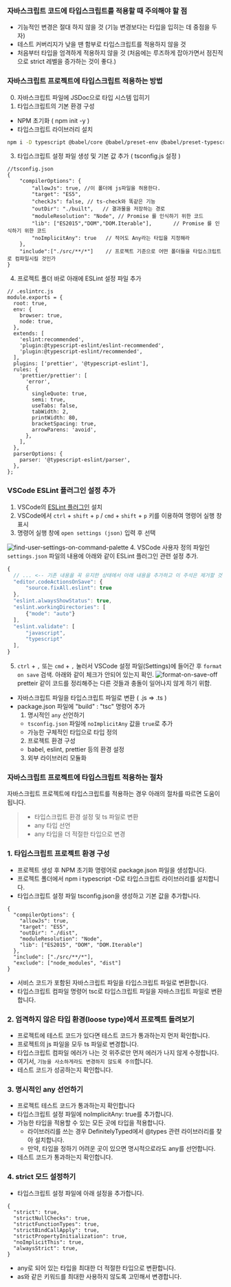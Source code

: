 ### 자바스크립트 코드에 타입스크립트를 적용할 때 주의해야 할 점

- 기능적인 변경은 절대 하지 않을 것 (기능 변경보다는 타입을 입히는 데 중점을 두자)
- 테스트 커버리지가 낮을 땐 함부로 타입스크립트를 적용하지 않을 것
- 처음부터 타입을 엄격하게 적용하지 않을 것 (처음에는 루즈하게 잡아가면서 점진적으로 strict 레벨을 증가하는 것이 좋다.)

### 자바스크립트 프로젝트에 타입스크립트 적용하는 방법

0. 자바스크립트 파일에 JSDoc으로 타입 시스템 입히기
1. 타입스크립트의 기본 환경 구성

- NPM 초기화 ( npm init -y )
- 타입스크립트 라이브러리 설치

```sh
npm i -D typescript @babel/core @babel/preset-env @babel/preset-typescript @typescript-eslint/eslint-plugin @typescript-eslint/parser eslint prettier eslint-plugin-prettier
```

3. 타입스크립트 설정 파일 생성 및 기본 값 추가 ( tsconfig.js 설정 )

```
//tsconfig.json
{
    "compilerOptions": {
        "allowJs": true, //이 폴더에 js파일을 허용한다.
        "target": "ES5",
        "checkJs": false, // ts-check와 똑같은 기능
        "outDir": "./built",   // 결과물을 저장하는 경로
        "moduleResolution": "Node", // Promise 를 인식하기 위한 코드
        "lib": ["ES2015","DOM","DOM.Iterable"],       // Promise 를 인식하기 위한 코드
        "noImplicitAny": true   // 적어도 Any라는 타입을 지정해라
    },
    "include":["./src/**/*"]    // 프로젝트 기준으로 어떤 폴더들을 타입스크립트로 컴파일시킬 것인가
}
```

4. 프로젝트 폴더 바로 아래에 ESLint 설정 파일 추가

```
// .eslintrc.js
module.exports = {
  root: true,
  env: {
    browser: true,
    node: true,
  },
  extends: [
    'eslint:recommended',
    'plugin:@typescript-eslint/eslint-recommended',
    'plugin:@typescript-eslint/recommended',
  ],
  plugins: ['prettier', '@typescript-eslint'],
  rules: {
    'prettier/prettier': [
      'error',
      {
        singleQuote: true,
        semi: true,
        useTabs: false,
        tabWidth: 2,
        printWidth: 80,
        bracketSpacing: true,
        arrowParens: 'avoid',
      },
    ],
  },
  parserOptions: {
    parser: '@typescript-eslint/parser',
  },
};
```

### VSCode ESLint 플러그인 설정 추가

1. VSCode의 [ESLint 플러그인](https://marketplace.visualstudio.com/items?itemName=dbaeumer.vscode-eslint) 설치
2. VSCode에서 `ctrl` + `shift` + `p` / `cmd` + `shift` + `p` 키를 이용하여 명령어 실행 창 표시
3. 명령어 실행 창에 `open settings (json)` 입력 후 선택

![find-user-settings-on-command-palette](https://github.com/joshua1988/learn-typescript/blob/master/setup/command-palette.png?raw=true) 4. VSCode 사용자 정의 파일인 `settings.json` 파일의 내용에 아래와 같이 ESLint 플러그인 관련 설정 추가.

```js
{
  // ... <-- 기존 내용을 꼭 유지한 상태에서 아래 내용을 추가하고 이 주석은 제거할 것
  "editor.codeActionsOnSave": {
      "source.fixAll.eslint": true
  },
  "eslint.alwaysShowStatus": true,
  "eslint.workingDirectories": [
      {"mode": "auto"}
  ],
  "eslint.validate": [
      "javascript",
      "typescript"
  ],
}
```

5. `ctrl` + `,` 또는 `cmd` + `,` 눌러서 VSCode 설정 파일(Settings)에 들어간 후 `format on save` 검색. 아래와 같이 체크가 안되어 있는지 확인.
   ![format-on-save-off](https://raw.githubusercontent.com/joshua1988/learn-typescript/master/setup/format-on-save-off.png)  
   pretteir 같이 코드를 정리해주는 다른 것들과 충돌이 일어나지 않게 하기 위함.

- 자바스크립트 파일을 타입스크립트 파일로 변환 ( .js => .ts )
- package.json 파일에 "build" : "tsc" 명령어 추가
  1. 명시적인 `any` 선언하기
  - `tsconfig.json` 파일에 `noImplicitAny` 값을 `true`로 추가
  - 가능한 구체적인 타입으로 타입 정의
  2. 프로젝트 환경 구성
  - babel, eslint, prettier 등의 환경 설정
  3. 외부 라이브러리 모듈화

### 자바스크립트 프로젝트에 타입스크립트 적용하는 절차

자바스크립트 프로젝트에 타입스크립트를 적용하는 경우 아래의 절차를 따르면 도움이 됩니다.

> - 타입스크립트 환경 설정 및 ts 파일로 변환
> - any 타입 선언
> - any 타입을 더 적절한 타입으로 변경

### 1. 타입스크립트 프로젝트 환경 구성

- 프로젝트 생성 후 NPM 초기화 명령어로 package.json 파일을 생성합니다.
- 프로젝트 폴더에서 npm i typescript -D로 타입스크립트 라이브러리를 설치합니다.
- 타입스크립트 설정 파일 tsconfig.json을 생성하고 기본 값을 추가합니다.

```
{
  "compilerOptions": {
    "allowJs": true,
    "target": "ES5",
    "outDir": "./dist",
    "moduleResolution": "Node",
    "lib": ["ES2015", "DOM", "DOM.Iterable"]
  },
  "include": ["./src/**/*"],
  "exclude": ["node_modules", "dist"]
}
```

- 서비스 코드가 포함된 자바스크립트 파일을 타입스크립트 파일로 변환합니다.
- 타입스크립트 컴파일 명령어 tsc로 타입스크립트 파일을 자바스크립트 파일로 변환합니다.

### 2. 엄격하지 않은 타입 환경(loose type)에서 프로젝트 돌려보기

- 프로젝트에 테스트 코드가 있다면 테스트 코드가 통과하는지 먼저 확인합니다.
- 프로젝트의 js 파일을 모두 ts 파일로 변경합니다.
- 타입스크립트 컴파일 에러가 나는 것 위주로만 먼저 에러가 나지 않게 수정합니다.
- 여기서, `기능을 사소하게라도 변경하지 않도록 주의`합니다.
- 테스트 코드가 성공하는지 확인합니다.

### 3. 명시적인 any 선언하기

- 프로젝트 테스트 코드가 통과하는지 확인합니다
- 타입스크립트 설정 파일에 noImplicitAny: true를 추가합니다.
- 가능한 타입을 적용할 수 있는 모든 곳에 타입을 적용합니다.
  - 라이브러리를 쓰는 경우 DefinitelyTyped에서 @types 관련 라이브러리를 찾아 설치합니다.
  - 만약, 타입을 정하기 어려운 곳이 있으면 명시적으로라도 any를 선언합니다.
- 테스트 코드가 통과하는지 확인합니다.

### 4. strict 모드 설정하기

- 타입스크립트 설정 파일에 아래 설정을 추가합니다.

```
{
  "strict": true,
  "strictNullChecks": true,
  "strictFunctionTypes": true,
  "strictBindCallApply": true,
  "strictPropertyInitialization": true,
  "noImplicitThis": true,
  "alwaysStrict": true,
}
```

- any로 되어 있는 타입을 최대한 더 적절한 타입으로 변환합니다.
- as와 같은 키워드를 최대한 사용하지 않도록 고민해서 변경합니다.
